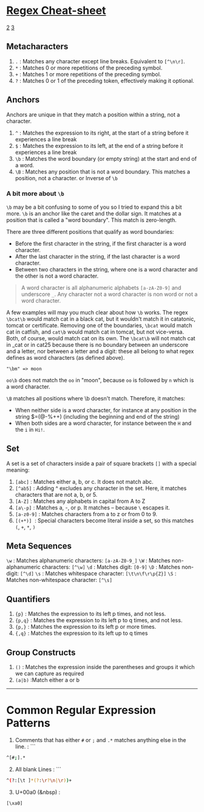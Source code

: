 # [Regex Cheat-sheet](https://www.geeksforgeeks.org/python-regex-cheat-sheet/)
[2](https://quickref.me/regex) [3](https://github.com/bansalnitish/REGularEXpressions)

## Metacharacters
1.  `.` : Matches any character except line breaks. Equivalent to `[^\n\r]`.
2. `*` : Matches 0 or more repetitions of the preceding symbol.
3. `+` : Matches 1 or more repetitions of the preceding symbol.
4. `?` : Matches 0 or 1 of the preceding token, effectively making it optional.

## Anchors 
Anchors are unique in that they match a position within a string, not a character.

1.  `^` : Matches the expression to its right, at the start of a string before it experiences a line break
2.  `$` : Matches the expression to its left, at the end of a string before it experiences a line break
3. `\b` : Matches the word boundary (or empty string) at the start and end of a word.
4.  `\B` : Matches any position that is not a word boundary. This matches a position, not a character. or Inverse of `\b`


### A bit more about `\b`

`\b` may be a bit confusing to some of you so I tried to expand this a bit more. `\b` is an anchor like the caret and the dollar sign. It matches at a position that is called a "word boundary". This match is zero-length.

There are three different positions that qualify as word boundaries:
-   Before the first character in the string, if the first character is a word character.
-   After the last character in the string, if the last character is a word character.
-   Between two characters in the string, where one is a word character and the other is not a word character.

> A word character is all alphanumeric alphabets `[a-zA-Z0-9]` and underscore `_`. Any character not a word character is non word or not a word character.

A few examples will may you much clear about how `\b` works. The regex `\bcat\b` would match cat in a black cat, but it wouldn't match it in catatonic, tomcat or certificate. Removing one of the boundaries, `\bcat` would match cat in catfish, and `cat\b` would match cat in tomcat, but not vice-versa. Both, of course, would match cat on its own. The `\bcat\b` will not match cat in \_cat or in cat25 because there is no boundary between an underscore and a letter, nor between a letter and a digit: these all belong to what regex defines as word characters (as defined above).

```
"\bm" => moon
```

`oo\b` does not match the `oo` in "moon", because `oo` is followed by `n` which is a word character.

`\B` matches all positions where \b doesn't match. Therefore, it matches:

-   When neither side is a word character, for instance at any position in the string $=(@-%++) (including the beginning and end of the string)
-   When both sides are a word character, for instance between the `H` and the `i` in `Hi!`.

## Set
A set is a set of characters inside a pair of square brackets `[]` with a special meaning:
1. `[abc]`  : Matches either a, b, or c. It does not match abc.
2. `[^ab5]` : Adding ^ excludes any character in the set. Here, it matches characters that are not a, b, or 5.
3. `[A-Z]` : Matches any alphabets in capital from A to Z
4. `[a\-p]` : Matches a, -, or p. It matches – because `\` escapes it.
5. `[a-z0-9]` : Matches characters from a to z or from 0 to 9.
6. `[(+*)]`  : Special characters become literal inside a set, so this matches `(`, `+`, `*`, `)`

## Meta Sequences
`\w` :	Matches alphanumeric characters: `[a-zA-Z0-9_]`
`\W` :	Matches non-alphanumeric characters: `[^\w]`
`\d` :	Matches digit: `[0-9]`
`\D` :	Matches non-digit: `[^\d]`
`\s` :	Matches whitespace character: `[\t\n\f\r\p{Z}]`
`\S` :	Matches non-whitespace character: `[^\s]`

## Quantifiers

1. `{p}` : Matches the expression to its left p times, and not less. 
2. `{p,q}` : Matches the expression to its left p to q times, and not less.
3. `{p,}` : Matches the expression to its left p or more times.
4. `{,q}` : Matches the expression to its left up to q times

## Group Constructs

1. `()` :  Matches the expression inside the parentheses and groups it which we can capture as required
2. `(a|b)` :Match either a or b



---
# Common Regular Expression Patterns 

1.  Comments that has either `#`  or `;`   and `.*` matches anything else in the line.  :  ```
```bash
^[#;].*
```

2.  All blank Lines : ```
```bash
^(?:[\t ]*(?:\r?\n|\r))+
```

3.  U+00a0 (&nbsp) : 
```bash
[\xa0]
```



